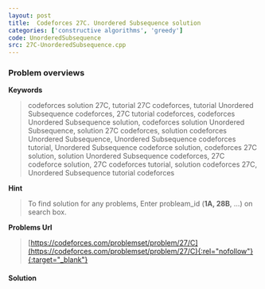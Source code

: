 ```yaml
---
layout: post
title:  Codeforces 27C. Unordered Subsequence solution
categories: ['constructive algorithms', 'greedy']
code: UnorderedSubsequence
src: 27C-UnorderedSubsequence.cpp
---
```

### **Problem overviews**

**Keywords**
> codeforces solution 27C, tutorial 27C codeforces, tutorial Unordered Subsequence codeforces, 27C tutorial codeforces, codeforces Unordered Subsequence solution, codeforces solution Unordered Subsequence, solution 27C codeforces, solution codeforces Unordered Subsequence, Unordered Subsequence codeforces tutorial, Unordered Subsequence codeforce solution, codeforces 27C solution, solution Unordered Subsequence codeforces, 27C codeforce solution, 27C codeforces tutorial, solution codeforces 27C, Unordered Subsequence tutorial codeforces

**Hint**
> To find solution for any problems, Enter probleam_id (**1A, 28B**, ...) on search box. 

**Problems Url**
> [https://codeforces.com/problemset/problem/27/C](https://codeforces.com/problemset/problem/27/C){:rel="nofollow"}{:target="_blank"}

#### **Solution**



